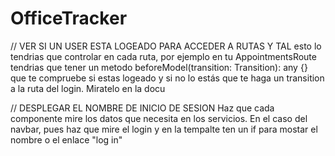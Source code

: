 # OfficeTracker


// VER SI UN USER ESTA LOGEADO PARA ACCEDER A RUTAS Y TAL
esto lo tendrias que controlar en cada ruta, por ejemplo en tu AppointmentsRoute tendrias que tener 
un metodo   beforeModel(transition: Transition): any {} que te compruebe si estas logeado y si no lo estás que te haga un transition a la ruta del login. Miratelo en la docu


// DESPLEGAR EL NOMBRE DE INICIO DE SESION
Haz que cada componente mire los datos que necesita en los servicios. 
En el caso del navbar, pues haz que mire el login y en la tempalte ten un if para mostar el nombre o el enlace "log in"

